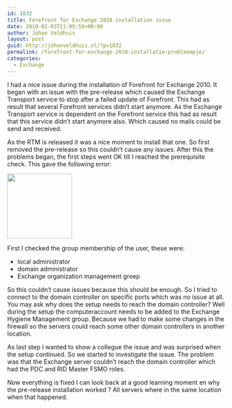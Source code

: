```yaml
---
id: 1832
title: Forefront for Exchange 2010 installation issue
date: 2010-02-03T21:05:59+00:00
author: Johan Veldhuis
layout: post
guid: http://johanveldhuis.nl/?p=1832
permalink: /forefront-for-exchange-2010-installatie-probleempje/
categories:
  - Exchange
---
```

I had a nice issue during the installation of Forefront for Exchange 2010. It began with an issue with the pre-release which caused the Exchange Transport service to stop after a failed update of Forefront. This had as result that several Forefront services didn&#8217;t start anymore. As the Exchange Transport service is dependent on the Forefront service this had as result that this service didn&#8217;t start anymore also. Which caused no mails could be send and received.

As the RTM is released it was a nice moment to install that one. So first removed the pre-release so this couldn&#8217;t cause any issues. After this the problems began, the first steps went OK till I reached the prerequisite check. This gave the following error: 

[<img src="https://i2.wp.com/johanveldhuis.nl/wp-content/uploads/2010/02/Capture-150x150.jpg?resize=150%2C150" alt="" title="Forefront for Exchange 2010 installation error" width="150" height="150" class="alignnone size-thumbnail wp-image-1831" srcset="https://i1.wp.com/johanveldhuis.nl/wp-content/uploads/2010/02/Capture.jpg?resize=150%2C150&ssl=1 150w, https://i1.wp.com/johanveldhuis.nl/wp-content/uploads/2010/02/Capture.jpg?zoom=2&resize=150%2C150&ssl=1 300w, https://i1.wp.com/johanveldhuis.nl/wp-content/uploads/2010/02/Capture.jpg?zoom=3&resize=150%2C150&ssl=1 450w" sizes="(max-width: 150px) 100vw, 150px" data-recalc-dims="1" />](https://i1.wp.com/johanveldhuis.nl/wp-content/uploads/2010/02/Capture.jpg)

First I checked the group membership of the user, these were:

  * local administrator
  * domain administrator
  * Exchange organization management groep

So this couldn&#8217;t cause issues because this should be enough. So I tried to connect to the domain controller on specific ports which was no issue at all. You may ask why does the setup needs to reach the domain controller? Well during the setup the computeraccount needs to be added to the Exchange Hygiene Management group. Because we had to make some changes in the firewall so the servers could reach some other domain controllers in another location.

As last step I wanted to show a collegue the issue and was surprised when the setup continued. So we started to investigate the issue. The problem was that the Exchange server couldn&#8217;t reach the domain controller which had the PDC and RID Master FSMO roles.

Now everything is fixed I can look back at a good learning moment en why the pre-release installation worked ? All servers where in the same location when that happened.